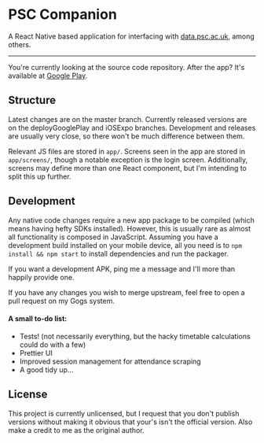 # PSC Companion
A React Native based application for interfacing with [data.psc.ac.uk](https://data.psc.ac.uk), among others.

----

You're currently looking at the source code repository. After the app? It's available at [Google Play](https://play.google.com/store/apps/details?id=com.psccompanion).

## Structure

Latest changes are on the master branch. Currently released versions are on the deployGooglePlay and iOSExpo branches. Development and releases are usually very close, so there won't be much difference between them.

Relevant JS files are stored in `app/`. Screens seen in the app are stored in `app/screens/`, though a notable exception is the login screen. Additionally, screens may define more than one React component, but I'm intending to split this up further.

## Development

Any native code changes require a new app package to be compiled (which means having hefty SDKs installed). However, this is usually rare as almost all functionality is composed in JavaScript. Assuming you have a development build installed on your mobile device, all you need is to `npm install && npm start` to install dependencies and run the packager.

If you want a development APK, ping me a message and I'll more than happily provide one.

If you have any changes you wish to merge upstream, feel free to open a pull request on my Gogs system.

#### A small to-do list:

- Tests! (not necessarily everything, but the hacky timetable calculations could do with a few)
- Prettier UI
- Improved session management for attendance scraping
- A good tidy up...

## License

This project is currently unlicensed, but I request that you don't publish versions without making it obvious that your's isn't the official version. Also make a credit to me as the original author.
